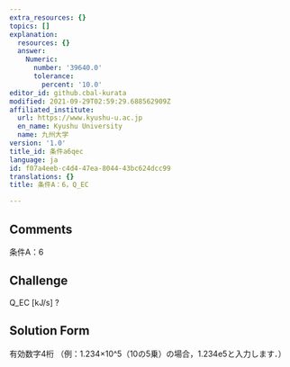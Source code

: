 ```yaml
---
extra_resources: {}
topics: []
explanation:
  resources: {}
  answer:
    Numeric:
      number: '39640.0'
      tolerance:
        percent: '10.0'
editor_id: github.cbal-kurata
modified: 2021-09-29T02:59:29.688562909Z
affiliated_institute:
  url: https://www.kyushu-u.ac.jp
  en_name: Kyushu University
  name: 九州大学
version: '1.0'
title_id: 条件a6qec
language: ja
id: f07a4eeb-c4d4-47ea-8044-43bc624dcc99
translations: {}
title: 条件A：6，Q_EC

---
```


## Comments
条件A：6

## Challenge
Q_EC [kJ/s] ?

## Solution Form
有効数字4桁
（例：1.234×10^5（10の5乗）の場合，1.234e5と入力します．）




